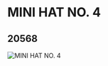 # MINI HAT NO. 4
## 20568
![MINI HAT NO. 4](https://lc-www-live-s.legocdn.com/media/bricks/5/2/6114929.jpg)